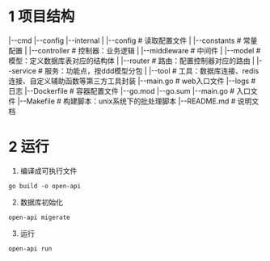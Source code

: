 # 1 项目结构
|--cmd
|--config
|--internal
|   |--config       # 读取配置文件
|   |--constants    # 常量配置
|   |--controller   # 控制器：业务逻辑
|   |--middleware   # 中间件
|   |--model        # 模型：定义数据库表对应的结构体
|   |--router       # 路由：配置控制器对应的路由
|   |--service      # 服务：功能点，按ddd模型分包
|   |--tool         # 工具：数据库连接、redis连接、自定义辅助函数等第三方工具封装
|--main.go          # web入口文件
|--logs             # 日志
|--Dockerfile       # 容器配置文件
|--go.mod
|--go.sum
|--main.go          # 入口文件
|--Makefile         # 构建脚本：unix系统下的批处理脚本
|--README.md        # 说明文档

# 2 运行
1. 编译成可执行文件
```golang
go build -o open-api
```
2. 数据库初始化
```
open-api migerate
```
3. 运行
```
open-api run
```
